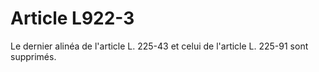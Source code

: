 # Article L922-3

Le dernier alinéa de l'article L. 225-43 et celui de l'article L. 225-91 sont supprimés.
